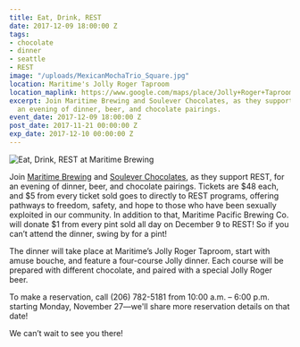 ```yaml
---
title: Eat, Drink, REST
date: 2017-12-09 18:00:00 Z
tags:
- chocolate
- dinner
- seattle
- REST
image: "/uploads/MexicanMochaTrio_Square.jpg"
location: Maritime's Jolly Roger Taproom
location_maplink: https://www.google.com/maps/place/Jolly+Roger+Taproom/@47.6627175,-122.3738766,17z/data=!3m1!4b1!4m5!3m4!1s0x549015b73c24b95f:0xc244856261202cac!8m2!3d47.6627139!4d-122.3716879
excerpt: Join Maritime Brewing and Soulever Chocolates, as they support REST, for
  an evening of dinner, beer, and chocolate pairings.
event_date: 2017-12-09 18:00:00 Z
post_date: 2017-11-21 00:00:00 Z
exp_date: 2017-12-10 00:00:00 Z
---
```


![Eat, Drink, REST at Maritime Brewing](/uploads/REST-event_Maritime-Soulever.jpg)

Join [Maritime Brewing](https://www.maritimebrewery.com/) and [Soulever Chocolates](http://souleverchocolates.com/), as they support REST, for an evening of dinner, beer, and chocolate pairings. Tickets are $48 each, and $5 from every ticket sold goes to directly to REST programs, offering pathways to freedom, safety, and hope to those who have been sexually exploited in our community. In addition to that, Maritime Pacific Brewing Co.  will donate $1 from every pint sold all day on December 9 to REST! So if you can’t attend the dinner, swing by for a pint!

The dinner will take place at Maritime’s Jolly Roger Taproom, start with amuse bouche, and feature a four-course Jolly dinner. Each course will be prepared with different chocolate, and paired with a special Jolly Roger beer.

To make a reservation, call (206) 782-5181 from 10:00 a.m. – 6:00 p.m. starting Monday, November 27—we'll share more reservation details on that date!

We can’t wait to see you there!